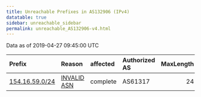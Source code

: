 ```yaml
---
title: Unreachable Prefixes in AS132906 (IPv4)
datatable: true
sidebar: unreachable_sidebar
permalink: unreachable_AS132906-v4.html
---
```


Data as of 2019-04-27 09:45:00 UTC


<div class="datatable-begin"></div>

| Prefix                                                 | Reason                                                                                                 | affected   | Authorized AS   |   MaxLength | Anchor                                           |   unreachable /24s |
|:-------------------------------------------------------|:-------------------------------------------------------------------------------------------------------|:-----------|:----------------|------------:|:-------------------------------------------------|-------------------:|
| [154.16.59.0/24](https://stat.ripe.net/154.16.59.0/24) | [INVALID ASN](https://rpki-validator.ripe.net/announcement-preview?asn=AS132906&prefix=154.16.59.0/24) | complete   | AS61317         |          24 | [AfriNIC](unreachable_AfriNIC_RPKI_Root-v4.html) |                  1 |

<div class="datatable-end"></div>